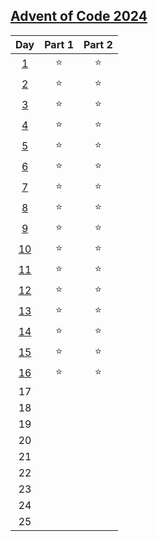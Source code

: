 ## [Advent of Code 2024](https://adventofcode.com/2024)

|Day|Part 1|Part 2|
|:-----:|:-----:|:-----:|
|[1](./Day01/Solution.py)|   ⭐   |   ⭐   |
|[2](./Day02/Solution.py)|   ⭐   |   ⭐   |
|[3](./Day03/Solution.py)|   ⭐   |   ⭐   |
|[4](./Day04/Solution.py)|   ⭐   |   ⭐   |
|[5](./Day05/Solution.py)|   ⭐   |   ⭐   |
|[6](./Day06/Solution.py)|   ⭐   |   ⭐   |
|[7](./Day07/Solution.py)|   ⭐   |   ⭐   |
|[8](./Day08/Solution.py)|   ⭐   |   ⭐   |
|[9](./Day09/Solution.py)|   ⭐   |   ⭐   |
|[10](./Day10/Solution.py)|   ⭐   |   ⭐   |
|[11](./Day11/Solution.py)|   ⭐   |   ⭐   |
|[12](./Day12/Solution.py)|   ⭐   |   ⭐   |
|[13](./Day13/Solution.py)|   ⭐   |   ⭐   |
|[14](./Day14/Solution.py)|   ⭐   |   ⭐   |
|[15](./Day15/Solution.py)|   ⭐   |   ⭐   |
|[16](./Day16/Solution.py)|   ⭐   |   ⭐   |
|17|       |       |
|18|       |       |
|19|       |       |
|20|       |       |
|21|       |       |
|22|       |       |
|23|       |       |
|24|       |       |
|25|       |       |